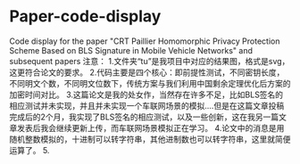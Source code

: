 # Paper-code-display
Code display for the paper "CRT Paillier Homomorphic Privacy Protection Scheme Based on BLS Signature in Mobile Vehicle Networks" and subsequent papers
注意：
1.文件夹“tu”是我项目中对应的结果图，格式是svg，这更符合论文的要求。
2.代码主要是四个核心：即前提性测试，不同密钥长度，不同明文个数，不同明文位数下，传统方案与我们利用中国剩余定理优化后方案的加密时间对比。
3.这篇论文是我的处女作，当然存在许多不足，比如BLS签名的相应测试并未实现，并且并未实现一个车联网场景的模拟....但是在这篇文章投稿完成后的2个月，我实现了BLS签名的相应测试，以及一些创新，这在我另一篇文章发表后我会继续更新上传，而车联网场景模拟正在学习。
4.论文中的消息是用随机整数模拟的，十进制可以转字符串，其他进制数也可以转字符串，这里就简便运算了。
5.
